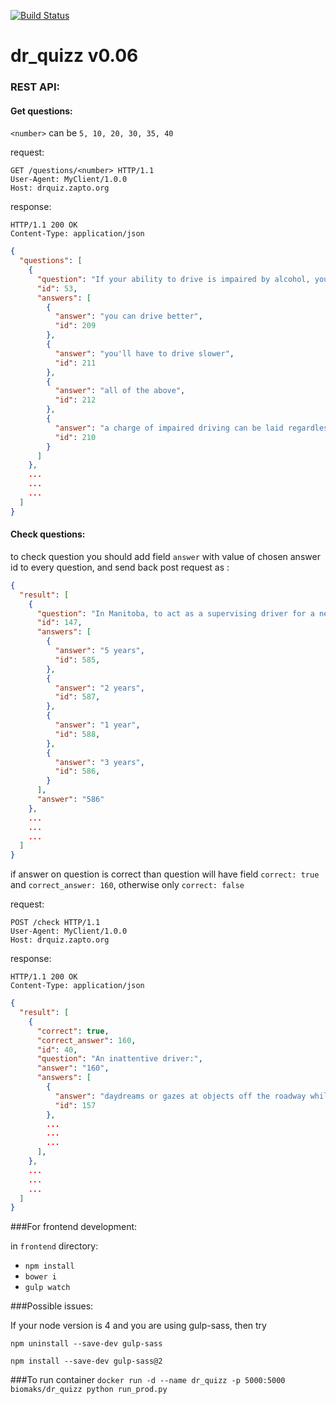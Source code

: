 [![Build Status](https://travis-ci.org/biomaks/dr_quizz.svg?branch=master)](https://travis-ci.org/biomaks/dr_quizz)
# dr_quizz v0.06

### REST API:


#### Get questions:

`<number>` can be `5, 10, 20, 30, 35, 40`

request:
```HTTP
GET /questions/<number> HTTP/1.1
User-Agent: MyClient/1.0.0
Host: drquiz.zapto.org
```

response:
```HTTP
HTTP/1.1 200 OK
Content-Type: application/json
```
```JSON
{
  "questions": [
    {
      "question": "If your ability to drive is impaired by alcohol, you should know that:",
      "id": 53,
      "answers": [
        {
          "answer": "you can drive better",
          "id": 209
        },
        {
          "answer": "you'll have to drive slower",
          "id": 211
        },
        {
          "answer": "all of the above",
          "id": 212
        },
        {
          "answer": "a charge of impaired driving can be laid regardless of what level of ",
          "id": 210
        }
      ]
    },
    ...
    ...
    ...
  ]
}
```

#### Check questions:

to check question you should add field `answer` with value of chosen answer id to every question, and send back post request as :

```JSON
{
  "result": [
    {
      "question": "In Manitoba, to act as a supervising driver for a new Class 5 driver, a driver must be fully licenced in Class 5 for what period of time?",
      "id": 147,
      "answers": [
        {
          "answer": "5 years",
          "id": 585,
        },
        {
          "answer": "2 years",
          "id": 587,
        },
        {
          "answer": "1 year",
          "id": 588,
        },
        {
          "answer": "3 years",
          "id": 586,
        }
      ],
      "answer": "586"
    },
    ...
    ...
    ...
  ]
}
```

if answer on question is correct than question will have field `correct: true` and `correct_answer: 160`, otherwise only `correct: false`

request:
```HTTP
POST /check HTTP/1.1
User-Agent: MyClient/1.0.0
Host: drquiz.zapto.org
```

response:
```HTTP
HTTP/1.1 200 OK
Content-Type: application/json
```

```JSON
{
  "result": [
    {
      "correct": true,
      "correct_answer": 160,
      "id": 40,
      "question": "An inattentive driver:",
      "answer": "160",
      "answers": [
        {
          "answer": "daydreams or gazes at objects off the roadway while driving",
          "id": 157
        },
        ...
        ...
        ...
      ],   
    },
    ...
    ...
    ...
  ]
}
```




###For frontend development:

in `frontend` directory:

* `npm install`
* `bower i`
* `gulp watch`

###Possible issues:


If your node version is 4 and you are using gulp-sass, then try

```
npm uninstall --save-dev gulp-sass

npm install --save-dev gulp-sass@2
```

###To run container
`docker run -d --name dr_quizz -p 5000:5000 biomaks/dr_quizz python run_prod.py`




